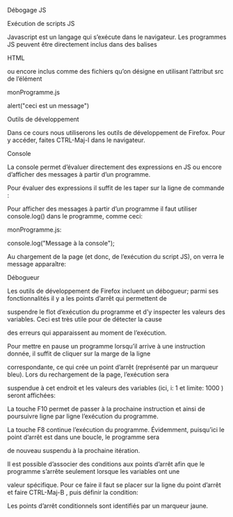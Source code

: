 <a name="br1"></a> 

Débogage JS

Exécution de scripts JS

Javascript est un langage qui s’exécute dans le navigateur. Les programmes JS peuvent être directement inclus dans des balises

HTML <script> , comme suit:

index.html

<!DOCTYPE html>

<html>

<head>

<script>

alert("ceci est un message");

</script>

</head>

<body></body>

</html>

ou encore inclus comme des fichiers qu’on désigne en utilisant l’attribut src de l’élément <script> :

index.html

<!DOCTYPE html>

<html>

<head>

<script src="monProgramme.js"></script>

</head>

<body></body>

</html>

monProgramme.js

alert("ceci est un message")

Outils de développement

Dans ce cours nous utiliserons les outils de développement de Firefox. Pour y accéder, faites CTRL-Maj-I dans le navigateur.

Console

La console permet d’évaluer directement des expressions en JS ou encore d’afficher des messages à partir d’un programme.

Pour évaluer des expressions il suffit de les taper sur la ligne de commande :

Pour afficher des messages à partir d’un programme il faut utiliser console.log() dans le programme, comme ceci:

monProgramme.js:

console.log("Message à la console");

Au chargement de la page (et donc, de l’exécution du script JS), on verra le message apparaître:

Débogueur

Les outils de développement de Firefox incluent un débogueur; parmi ses fonctionnalités il y a les points d’arrêt qui permettent de

suspendre le flot d’exécution du programme et d’y inspecter les valeurs des variables. Ceci est très utile pour de détecter la cause

des erreurs qui apparaissent au moment de l’exécution.

Pour mettre en pause un programme lorsqu’il arrive à une instruction donnée, il suffit de cliquer sur la marge de la ligne

correspondante, ce qui crée un point d’arrêt (représenté par un marqueur bleu). Lors du rechargement de la page, l’exécution sera

suspendue à cet endroit et les valeurs des variables (ici, i: 1 et limite: 1000 ) seront affichées:

La touche F10 permet de passer à la prochaine instruction et ainsi de poursuivre ligne par ligne l’exécution du programme.

La touche F8 continue l’exécution du programme. Évidemment, puisqu’ici le point d’arrêt est dans une boucle, le programme sera

de nouveau suspendu à la prochaine itération.

Il est possible d’associer des conditions aux points d’arrêt afin que le programme s’arrête seulement lorsque les variables ont une

valeur spécifique. Pour ce faire il faut se placer sur la ligne du point d’arrêt et faire CTRL-Maj-B , puis définir la condition:

Les points d’arrêt conditionnels sont identifiés par un marqueur jaune.

